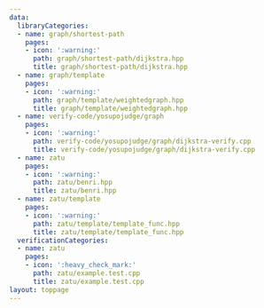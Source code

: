 ```yaml
---
data:
  libraryCategories:
  - name: graph/shortest-path
    pages:
    - icon: ':warning:'
      path: graph/shortest-path/dijkstra.hpp
      title: graph/shortest-path/dijkstra.hpp
  - name: graph/template
    pages:
    - icon: ':warning:'
      path: graph/template/weightedgraph.hpp
      title: graph/template/weightedgraph.hpp
  - name: verify-code/yosupojudge/graph
    pages:
    - icon: ':warning:'
      path: verify-code/yosupojudge/graph/dijkstra-verify.cpp
      title: verify-code/yosupojudge/graph/dijkstra-verify.cpp
  - name: zatu
    pages:
    - icon: ':warning:'
      path: zatu/benri.hpp
      title: zatu/benri.hpp
  - name: zatu/template
    pages:
    - icon: ':warning:'
      path: zatu/template/template_func.hpp
      title: zatu/template/template_func.hpp
  verificationCategories:
  - name: zatu
    pages:
    - icon: ':heavy_check_mark:'
      path: zatu/example.test.cpp
      title: zatu/example.test.cpp
layout: toppage
---
```

